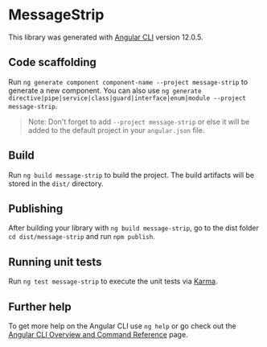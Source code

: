 # MessageStrip

This library was generated with [Angular CLI](https://github.com/angular/angular-cli) version 12.0.5.

## Code scaffolding

Run `ng generate component component-name --project message-strip` to generate a new component. You can also use `ng generate directive|pipe|service|class|guard|interface|enum|module --project message-strip`.

> Note: Don't forget to add `--project message-strip` or else it will be added to the default project in your `angular.json` file.

## Build

Run `ng build message-strip` to build the project. The build artifacts will be stored in the `dist/` directory.

## Publishing

After building your library with `ng build message-strip`, go to the dist folder `cd dist/message-strip` and run `npm publish`.

## Running unit tests

Run `ng test message-strip` to execute the unit tests via [Karma](https://karma-runner.github.io).

## Further help

To get more help on the Angular CLI use `ng help` or go check out the [Angular CLI Overview and Command Reference](https://angular.io/cli) page.

